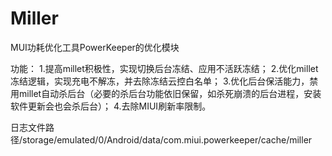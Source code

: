 # Miller
MUI功耗优化工具PowerKeeper的优化模块

功能：
1.提高millet积极性，实现切换后台冻结、应用不活跃冻结；
2.优化millet冻结逻辑，实现充电不解冻，并去除冻结云控白名单；
3.优化后台保活能力，禁用millet自动杀后台（必要的杀后台功能依旧保留，如杀死崩溃的后台进程，安装软件更新会也会杀后台）；
4.去除MIUI刷新率限制。

日志文件路径/storage/emulated/0/Android/data/com.miui.powerkeeper/cache/miller
